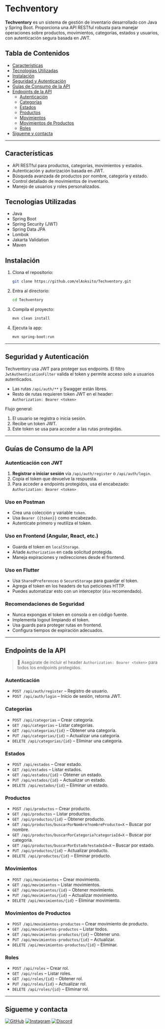 # Techventory

**Techventory** es un sistema de gestión de inventario desarrollado con Java y Spring Boot. Proporciona una API RESTful robusta para manejar operaciones sobre productos, movimientos, categorías, estados y usuarios, con autenticación segura basada en JWT.

## Tabla de Contenidos

- [Características](#características)
- [Tecnologías Utilizadas](#tecnologías-utilizadas)
- [Instalación](#instalación)
- [Seguridad y Autenticación](#seguridad-y-autenticación)
- [Guías de Consumo de la API](#guías-de-consumo-de-la-api)
- [Endpoints de la API](#endpoints-de-la-api)
    - [Autenticación](#autenticación)
    - [Categorías](#categorías)
    - [Estados](#estados)
    - [Productos](#productos)
    - [Movimientos](#movimientos)
    - [Movimientos de Productos](#movimientos-de-productos)
    - [Roles](#roles)
- [Sígueme y contacta](#sígueme-y-contacta)

---

## Características

- API RESTful para productos, categorías, movimientos y estados.
- Autenticación y autorización basada en JWT.
- Búsqueda avanzada de productos por nombre, categoría y estado.
- Control detallado de movimientos de inventario.
- Manejo de usuarios y roles personalizados.

## Tecnologías Utilizadas

- Java
- Spring Boot
- Spring Security (JWT)
- Spring Data JPA
- Lombok
- Jakarta Validation
- Maven

## Instalación

1. Clona el repositorio:

   ```bash
   git clone https://github.com/elAsksito/Techventory.git
   ```

2. Entra al directorio:

   ```bash
   cd Techventory
   ```

3. Compila el proyecto:

   ```bash
   mvn clean install
   ```

4. Ejecuta la app:

   ```bash
   mvn spring-boot:run
   ```

---

## Seguridad y Autenticación

Techventory usa JWT para proteger sus endpoints. El filtro `JwtAuthenticationFilter` valida el token y permite acceso solo a usuarios autenticados.

- Las rutas `/api/auth/**` y Swagger están libres.
- Resto de rutas requieren token JWT en el header:  
  `Authorization: Bearer <token>`

Flujo general:

1. El usuario se registra o inicia sesión.
2. Recibe un token JWT.
3. Este token se usa para acceder a las rutas protegidas.

---

## Guías de Consumo de la API

### Autenticación con JWT

1. **Registrar o iniciar sesión** vía `/api/auth/register` o `/api/auth/login`.
2. Copia el token que devuelve la respuesta.
3. Para acceder a endpoints protegidos, usa el encabezado:  
   `Authorization: Bearer <token>`

### Uso en Postman

- Crea una colección y variable `token`.
- Usa `Bearer {{token}}` como encabezado.
- Autentícate primero y reutiliza el token.

### Uso en Frontend (Angular, React, etc.)

- Guarda el token en `localStorage`.
- Añade `Authorization` en cada solicitud protegida.
- Maneja expiraciones y redirecciones desde el frontend.

### Uso en Flutter

- Usa `SharedPreferences` o `SecureStorage` para guardar el token.
- Agrega el token en los headers de tus peticiones HTTP.
- Puedes automatizar esto con un interceptor (`dio` recomendado).

### Recomendaciones de Seguridad

- Nunca expongas el token en consola o en código fuente.
- Implementa logout limpiando el token.
- Usa guards para proteger rutas en frontend.
- Configura tiempos de expiración adecuados.

---

## Endpoints de la API

> 📌 Asegúrate de incluir el header `Authorization: Bearer <token>` para todos los endpoints protegidos.

### Autenticación

- `POST /api/auth/register` – Registro de usuario.
- `POST /api/auth/login` – Inicio de sesión, retorna JWT.

### Categorías

- `POST /api/categorias` – Crear categoría.
- `GET /api/categorias` – Listar categorías.
- `GET /api/categorias/{id}` – Obtener una categoría.
- `PUT /api/categorias/{id}` – Actualizar una categoría.
- `DELETE /api/categorias/{id}` – Eliminar una categoría.

### Estados

- `POST /api/estados` – Crear estado.
- `GET /api/estados` – Listar estados.
- `GET /api/estados/{id}` – Obtener un estado.
- `PUT /api/estados/{id}` – Actualizar un estado.
- `DELETE /api/estados/{id}` – Eliminar un estado.

### Productos

- `POST /api/productos` – Crear producto.
- `GET /api/productos` – Listar productos.
- `GET /api/productos/{id}` – Obtener producto.
- `GET /api/productos/buscarPorNombre?nombreProducto=X` – Buscar por nombre.
- `GET /api/productos/buscarPorCategoria?categoriaId=X` – Buscar por categoría.
- `GET /api/productos/buscarPorEstado?estadoId=X` – Buscar por estado.
- `PUT /api/productos/{id}` – Actualizar producto.
- `DELETE /api/productos/{id}` – Eliminar producto.

### Movimientos

- `POST /api/movimientos` – Crear movimiento.
- `GET /api/movimientos` – Listar movimientos.
- `GET /api/movimientos/{id}` – Obtener movimiento.
- `PUT /api/movimientos/{id}` – Actualizar movimiento.
- `DELETE /api/movimientos/{id}` – Eliminar movimiento.

### Movimientos de Productos

- `POST /api/movimientos-productos` – Crear movimiento de producto.
- `GET /api/movimientos-productos` – Listar todos.
- `GET /api/movimientos-productos/{id}` – Obtener uno.
- `PUT /api/movimientos-productos/{id}` – Actualizar.
- `DELETE /api/movimientos-productos/{id}` – Eliminar.

### Roles

- `POST /api/roles` – Crear rol.
- `GET /api/roles` – Listar roles.
- `GET /api/roles/{id}` – Obtener rol.
- `PUT /api/roles/{id}` – Actualizar rol.
- `DELETE /api/roles/{id}` – Eliminar rol.

---

## Sígueme y contacta

[![GitHub](https://img.shields.io/badge/GitHub-000?style=for-the-badge&logo=github&logoColor=white)](https://github.com/elAsksito)
[![Instagram](https://img.shields.io/badge/Instagram-%23E4405F.svg?style=for-the-badge&logo=instagram&logoColor=white)](https://www.instagram.com/_ask.dev/)
[![Discord](https://img.shields.io/badge/Discord-5865F2?style=for-the-badge&logo=discord&logoColor=white)](https://discord.gg/r5xgVvqS3B)